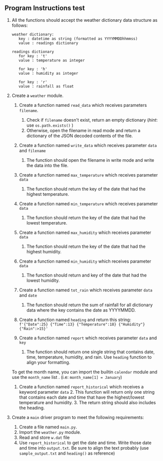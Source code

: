 
## Program Instructions test
1. All the functions should accept the weather dictionary data structure as follows:
     ```
	weather dictionary:
		key : datetime as string (formatted as YYYYMMDDhhmmss)
		value : readings dictionary

	readings dictionary
		for key : 't'
		value : temperature as integer

		for key : 'h'
		value : humidity as integer

		for key : 'r'
		value : rainfall as float
     ```
1. Create a `weather` module.
     1. Create a function named `read_data` which receives parameters `filename`.
          1. Check if `filename` doesn't exist, return an empty dictionary (*hint*: use `os.path.exists()` )
          2. Otherwise, open the filename in read mode and return a dictionary of the JSON decoded contents of the file.

     1. Create a function named `write_data` which receives parameter `data` and `filename`
          1. The function should open the filename in write mode and write the data into the file.

     1. Create a function named `max_temperature` which receives parameter `data`
          1. The function should return the key of the date that had the highest temperature.

     1. Create a function named `min_temperature` which receives parameter `data`
          1.  The function should return the key of the date that had the lowest temperature.

     1. Create a function named `max_humidity` which receives parameter `data`
          1.  The function should return the key of the date that had the highest humidity.

     1. Create a function named `min_humidity` which receives parameter `data`
          1.  The function should return and key of the date that had the lowest humidity.

     1. Create a function named `tot_rain` which receives  parameter `data` and `date`
          1. The function should return the sum of rainfall for all dictionary data where the key contains the date as YYYYMMDD.

	 1. Create a function named `heading` and return this string:
		` f'{"Date":25} {"Time":13} {"Temperature":18} {"Humidity"} {"Rain":>15}' `

     1. Create a function named `report` which receives parameter `data` and `key`
	 
          1. The function should return one single string that contains date, time, temperature, humidity, and rain. Use 
	`heading` function to align your formatting.
	
	To get the month name, you can import the builtin `calendar` module and use the `month_name` list . (i.e: `month_name[1] = January`)
	
     1. Create a function named `report_historical` which receives a keyword parameter `data`
          2. This function will return only one string that contains each date and time that have the highest/lowest temperature and humidity. 
		  3. The return string should also includes the heading.

1. Create a `main` driver program to meet the following requirements:
     1. Create a file named `main.py`.
     2. Import the `weather.py` module.
     3. Read and store `w.dat` file
     4. Use `report_historical` to get the date and time. Write those date and time into `output.txt`. Be sure to align the text probably (use `sample_output.txt` and `heading()` as reference)




